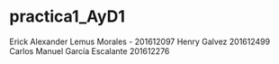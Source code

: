 # practica1_AyD1
Erick Alexander Lemus Morales - 201612097
Henry Galvez 201612499
Carlos Manuel García Escalante 201612276